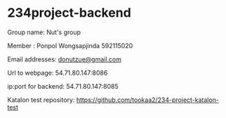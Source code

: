 # 234project-backend
Group name: Nut's group


Member : Ponpol Wongsapjinda 592115020


Email addresses: donutzue@gmail.com


Url to webpage: 54.71.80.147:8086


ip:port for backend: 54.71.80.147:8085


Katalon test repository: https://github.com/tookaa2/234-project-katalon-test